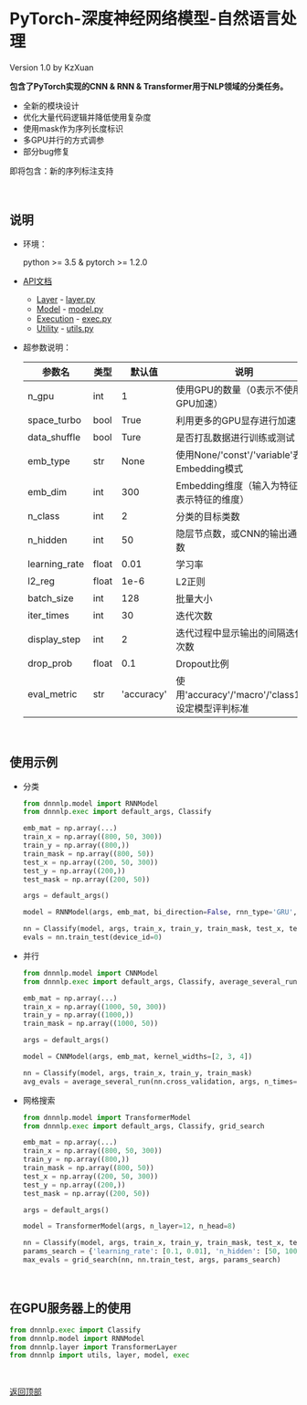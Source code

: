 # PyTorch-深度神经网络模型-自然语言处理

Version 1.0 by KzXuan

**包含了PyTorch实现的CNN & RNN & Transformer用于NLP领域的分类任务。**

* 全新的模块设计
* 优化大量代码逻辑并降低使用复杂度
* 使用mask作为序列长度标识
* 多GPU并行的方式调参
* 部分bug修复

即将包含：新的序列标注支持

<br>

## 说明

* 环境：

  python >= 3.5 & pytorch >= 1.2.0

* [API文档](./docs.md)

  * [Layer](./docs.md#Layer) - [layer.py](./dnnnlp/layer.py)
  * [Model](./docs.md#Model) -  [model.py](./dnnnlp/model.py)
  * [Execution](./docs.md#Execution) - [exec.py](./dnnnlp/exec.py)
  * [Utility](./docs.md#Utility) - [utils.py](./dnnnlp/utils.py)

* 超参数说明：

  | 参数名         | 类型   | 默认值       | 说明                                                 |
  | ------------- | ----- | ----------- | ---------------------------------------------------- |
  | n_gpu         | int   | 1           | 使用GPU的数量（0表示不使用GPU加速）                    |
  | space_turbo   | bool  | True        | 利用更多的GPU显存进行加速                            |
  | data_shuffle  | bool  | Ture        | 是否打乱数据进行训练或测试                           |
  | emb_type      | str   | None        | 使用None/'const'/'variable'表示Embedding模式         |
  | emb_dim       | int   | 300         | Embedding维度（输入为特征时表示特征的维度）          |
  | n_class       | int   | 2           | 分类的目标类数                                       |
  | n_hidden      | int   | 50          | 隐层节点数，或CNN的输出通道数                        |
  | learning_rate | float | 0.01        | 学习率                                               |
  | l2_reg        | float | 1e-6        | L2正则                                               |
  | batch_size    | int   | 128         | 批量大小                                             |
  | iter_times    | int   | 30          | 迭代次数                                             |
  | display_step  | int   | 2           | 迭代过程中显示输出的间隔迭代次数                         |
  | drop_prob     | float | 0.1         | Dropout比例                                          |
  | eval_metric   | str   | 'accuracy'  | 使用'accuracy'/'macro'/'class1'等设定模型评判标准       |

<br>

## 使用示例

* 分类

  ````python
  from dnnnlp.model import RNNModel
  from dnnnlp.exec import default_args, Classify

  emb_mat = np.array(...)
  train_x = np.array((800, 50, 300))
  train_y = np.array((800,))
  train_mask = np.array((800, 50))
  test_x = np.array((200, 50, 300))
  test_y = np.array((200,))
  test_mask = np.array((200, 50))

  args = default_args()

  model = RNNModel(args, emb_mat, bi_direction=False, rnn_type='GRU', use_attention=True)

  nn = Classify(model, args, train_x, train_y, train_mask, test_x, test_y, test_mask)
  evals = nn.train_test(device_id=0)
  ````

* 并行

  ````python
  from dnnnlp.model import CNNModel
  from dnnnlp.exec import default_args, Classify, average_several_run

  emb_mat = np.array(...)
  train_x = np.array((1000, 50, 300))
  train_y = np.array((1000,))
  train_mask = np.array((1000, 50))

  args = default_args()

  model = CNNModel(args, emb_mat, kernel_widths=[2, 3, 4])

  nn = Classify(model, args, train_x, train_y, train_mask)
  avg_evals = average_several_run(nn.cross_validation, args, n_times=8, n_paral=4, fold=5)
  ````

* 网格搜索

  ````python
  from dnnnlp.model import TransformerModel
  from dnnnlp.exec import default_args, Classify, grid_search

  emb_mat = np.array(...)
  train_x = np.array((800, 50, 300))
  train_y = np.array((800,))
  train_mask = np.array((800, 50))
  test_x = np.array((200, 50, 300))
  test_y = np.array((200,))
  test_mask = np.array((200, 50))

  args = default_args()

  model = TransformerModel(args, n_layer=12, n_head=8)

  nn = Classify(model, args, train_x, train_y, train_mask, test_x, test_y, test_mask)
  params_search = {'learning_rate': [0.1, 0.01], 'n_hidden': [50, 100]}
  max_evals = grid_search(nn, nn.train_test, args, params_search)
  ````

<br>

## 在GPU服务器上的使用

```python
from dnnnlp.exec import Classify
from dnnnlp.model import RNNModel
from dnnnlp.layer import TransformerLayer
from dnnnlp import utils, layer, model, exec
```

<br>

[返回顶部](#PyTorch-深度神经网络模型-自然语言处理)
